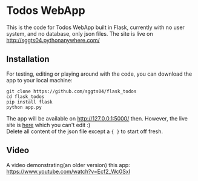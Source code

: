 # Todos WebApp
This is the code for Todos WebApp built in Flask, currently with no user system, and no database, only json files. The site is live on http://sggts04.pythonanywhere.com/   

## Installation
For testing, editing or playing around with the code, you can download the app to your local machine:
```
git clone https://github.com/sggts04/flask_todos
cd flask_todos
pip install flask
python app.py
```
The app will be available on http://127.0.0.1:5000/ then. However, the live site is [here](http://sggts04.pythonanywhere.com/) which you can't edit :)    
Delete all content of the json file except a ```{ }``` to start off fresh.
## Video
A video demonstrating(an older version) this app: https://www.youtube.com/watch?v=Ecf2_Wc0SxI    
